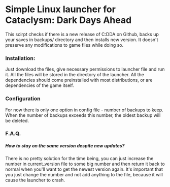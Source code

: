 # Simple Linux launcher for Cataclysm: Dark Days Ahead

This scirpt checks if there is a new release of C:DDA on Github, backs up your saves in backups/ directory and then installs new version.
It doesn't preserve any modifications to game files while doing so.

### Installation:
Just download the files, give necessary permissions to launcher file and run it. All the files will be stored in the directory of the launcher. All the dependencies should come preinstalled with most distributions, or are dependencies of the game itself.

### Configuration
For now there is only one option in config file - number of backups to keep. When the number of backups exceeds this number, the oldest backup will be deleted.

### F.A.Q.
##### How to stay on the same version despite new updates?
There is no pretty solution for the time being, you can just increase the number in current_version file to some big number and then return it back to normal when you'll want to get the newest version again. It's important that you just change the number and not add anything to the file, because it will cause the launcher to crash.
